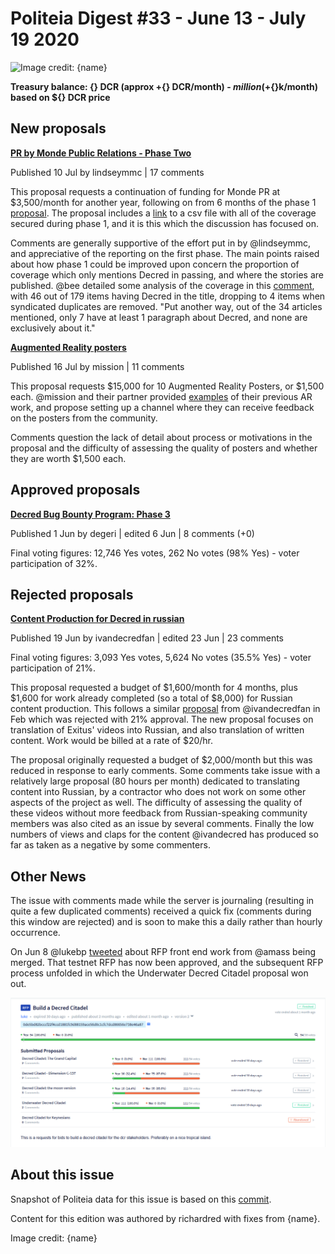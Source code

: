 # Politeia Digest #33 - June 13 - July 19 2020

![Image credit: {name}](img/{path})

**Treasury balance: {} DCR (approx +{} DCR/month) - ${} million (+${}k/month) based on ${} DCR price**

## New proposals

**[PR by Monde Public Relations - Phase Two](https://proposals.decred.org/proposals/c81926b1958e54b2f294085da4ab03e9a63223f8ccd32e74a43493bf62de6185)**

Published 10 Jul by lindseymmc | 17 comments

This proposal requests a continuation of funding for Monde PR at $3,500/month for another year, following on from 6 months of the phase 1 [proposal](https://proposals.decred.org/proposals/bdd02d82547bd78fc95939c1e2b3df21ebec6e8d31444df5bea3c133b0199f05). The proposal includes a [link](https://github.com/decredcommunity/pr/blob/release/monde-pr-media-coverage.csv) to a csv file with all of the coverage secured during phase 1, and it is this which the discussion has focused on.

Comments are generally supportive of the effort put in by @lindseymmc, and appreciative of the reporting on the first phase. The main points raised about how phase 1 could be improved upon concern the proportion of coverage which only mentions Decred in passing, and where the stories are published. @bee detailed some analysis of the coverage in this [comment](https://proposals.decred.org/proposals/c81926b1958e54b2f294085da4ab03e9a63223f8ccd32e74a43493bf62de6185/comments/17), with 46 out of 179 items having Decred in the title, dropping to 4 items when syndicated duplicates are removed. "Put another way, out of the 34 articles mentioned, only 7 have at least 1 paragraph about Decred, and none are exclusively about it."

**[Augmented Reality posters](https://proposals.decred.org/proposals/dedf452074752d7e29304a0566643feb26d1d130596e04c613e15de113ac2d08)**

Published 16 Jul by mission | 11 comments

This proposal requests $15,000 for 10 Augmented Reality Posters, or $1,500 each. @mission and their partner provided [examples](http://www.users.pjwstk.edu.pl/~s2946/decred.pdf) of their previous AR work, and propose setting up a channel where they can receive feedback on the posters from the community.

Comments question the lack of detail about process or motivations in the proposal and the difficulty of assessing the quality of posters and whether they are worth $1,500 each.

## Approved proposals

**[Decred Bug Bounty Program: Phase 3](https://proposals.decred.org/proposals/2170df6af2cda7d048039d893cc8438b001577989441a33709820f56df7075c0)**

Published 1 Jun by degeri | edited 6 Jun | 8 comments (+0)

Final voting figures: 12,746 Yes votes, 262 No votes (98% Yes) - voter participation of 32%.

## Rejected proposals

**[Content Production for Decred in russian](https://proposals.decred.org/proposals/df11d7ac85061e6a02d6503555e585a1a37fffd82101eeea14670537c951926f)**

Published 19 Jun by ivandecredfan | edited 23 Jun | 23 comments

Final voting figures: 3,093 Yes votes, 5,624 No votes (35.5% Yes) - voter participation of 21%.

This proposal requested a budget of $1,600/month for 4 months, plus $1,600 for work already completed (so a total of $8,000) for Russian content production. This follows a similar [proposal](https://proposals.decred.org/proposals/92e3f2176b332c1aea5887acd2324c2cd730ec450e563df52ddae9d5927d5d36) from @ivandecredfan in Feb which was rejected with 21% approval. The new proposal focuses on translation of Exitus' videos into Russian, and also translation of written content. Work would be billed at a rate of $20/hr.

The proposal originally requested a budget of $2,000/month but this was reduced in response to early comments. Some comments take issue with a relatively large proposal (80 hours per month) dedicated to translating content into Russian, by a contractor who does not work on some other aspects of the project as well. The difficulty of assessing the quality of these videos without more feedback from Russian-speaking community members was also cited as an issue by several comments. Finally the low numbers of views and claps for the content @ivandecred has produced so far as taken as a negative by some commenters.

## Other News

The issue with comments made while the server is journaling (resulting in quite a few duplicated comments) received a quick fix (comments during this window are rejected) and is soon to make this a daily rather than hourly occurrence.

On Jun 8 @lukebp [tweeted](https://twitter.com/lukebp_/status/1270075883487850496?s=20) about RFP front end work from @amass being merged. That testnet RFP has now been approved, and the subsequent RFP process unfolded in which the Underwater Decred Citadel proposal won out.

!["This is what it looks like when (testnet) Decred stakholders vote to approve an underwater citadel"](img/issue033/citadel-rfp.png)

## About this issue

Snapshot of Politeia data for this issue is based on this [commit]({link}).

Content for this edition was authored by richardred with fixes from {name}.

Image credit: {name}
